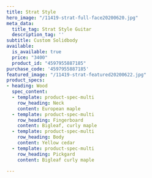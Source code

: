 ```yaml
---
title: Strat Style
hero_image: "/11419-strat-full-face20200620.jpg"
meta_data:
  title_tag: Strat Style Guitar
  description_tag: ''
subtitle: Custom Solidbody
available:
  is_available: true
  price: "3400"
  product_id: "4597955887185"
purchase_code: '4597955887185'
featured_image: "/11419-strat-featured20200622.jpg"
product_specs:
- heading: Wood
  spec_content:
  - template: product-spec-multi
    row_heading: Neck
    content: European maple
  - template: product-spec-multi
    row_heading: Fingerboard
    content: Bigleaf, curly maple
  - template: product-spec-multi
    row_heading: Body
    content: Yellow cedar
  - template: product-spec-multi
    row_heading: Pickgard
    content: Bigleaf curly maple

---
```


